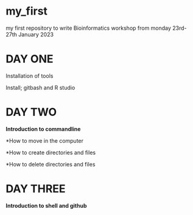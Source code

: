 # my_first

my first repository to write
Bioinformatics workshop from monday 23rd-27th January 2023

# DAY ONE

Installation of tools

Install;
gitbash and R studio

# DAY TWO

**Introduction to commandline**

*How to move in the computer

*How to create directories and files

*How to delete directories and files

# DAY THREE

**Introduction to shell and github**
